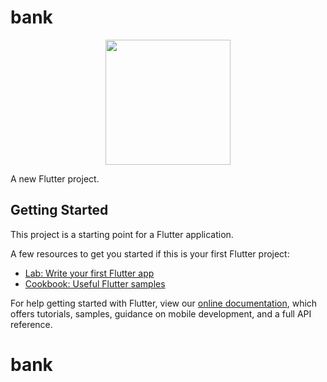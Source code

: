 # bank

<p align="center"><img src="https://user-images.githubusercontent.com/67471054/167504547-db587570-911a-4d30-aff5-390f1a4b7e98.gif" width=200/>


A new Flutter project.

## Getting Started

This project is a starting point for a Flutter application.

A few resources to get you started if this is your first Flutter project:

- [Lab: Write your first Flutter app](https://flutter.dev/docs/get-started/codelab)
- [Cookbook: Useful Flutter samples](https://flutter.dev/docs/cookbook)

For help getting started with Flutter, view our
[online documentation](https://flutter.dev/docs), which offers tutorials,
samples, guidance on mobile development, and a full API reference.
# bank
